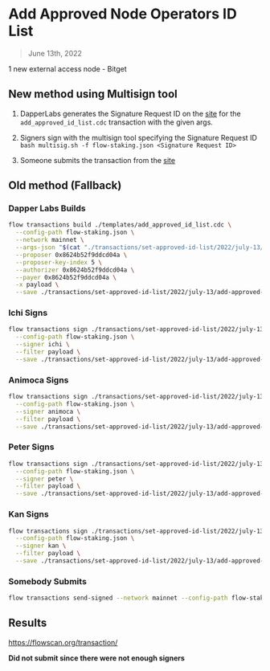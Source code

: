 # Add Approved Node Operators ID List

> June 13th, 2022

1 new external access node - Bitget

## New method using Multisign tool

1. DapperLabs generates the Signature Request ID on the [site](https://flow-multisig-git-service-account-onflow.vercel.app/mainnet) for the `add_approved_id_list.cdc` transaction with the given args.

2. Signers sign with the multisign tool specifying the Signature Request ID
   `bash multisig.sh -f flow-staking.json <Signature Request ID>`

3. Someone submits the transaction from the [site](https://flow-multisig-git-service-account-onflow.vercel.app/mainnet)

## Old method (Fallback)

### Dapper Labs Builds

```sh
flow transactions build ./templates/add_approved_id_list.cdc \
  --config-path flow-staking.json \
  --network mainnet \
  --args-json "$(cat "./transactions/set-approved-id-list/2022/july-13/arguments.json")" \
  --proposer 0x8624b52f9ddcd04a \
  --proposer-key-index 5 \
  --authorizer 0x8624b52f9ddcd04a \
  --payer 0x8624b52f9ddcd04a \
  -x payload \
  --save ./transactions/set-approved-id-list/2022/july-13/add-approved-list-july-13-unsigned.rlp
```

### Ichi Signs

```sh
flow transactions sign ./transactions/set-approved-id-list/2022/july-13/add-approved-list-july-13-unsigned.rlp \
  --config-path flow-staking.json \
  --signer ichi \
  --filter payload \
  --save ./transactions/set-approved-id-list/2022/july-13/add-approved-list-july-13-sig-1.rlp
```

### Animoca Signs

```sh
flow transactions sign ./transactions/set-approved-id-list/2022/july-13/add-approved-list-july-13-sig-1.rlp \
  --config-path flow-staking.json \
  --signer animoca \
  --filter payload \
  --save ./transactions/set-approved-id-list/2022/july-13/add-approved-list-july-13-sig-2.rlp
```

### Peter Signs

```sh
flow transactions sign ./transactions/set-approved-id-list/2022/july-13/add-approved-list-july-13-sig-2.rlp \
  --config-path flow-staking.json \
  --signer peter \
  --filter payload \
  --save ./transactions/set-approved-id-list/2022/july-13/add-approved-list-july-13-sig-3.rlp
```

### Kan Signs

```sh
flow transactions sign ./transactions/set-approved-id-list/2022/july-13/add-approved-list-july-13-sig-3.rlp \
  --config-path flow-staking.json \
  --signer kan \
  --filter payload \
  --save ./transactions/set-approved-id-list/2022/july-13/add-approved-list-july-13-sig-complete.rlp
```

### Somebody Submits

```sh
flow transactions send-signed --network mainnet --config-path flow-staking.json ./transactions/set-approved-id-list/2022/july-13/add-approved-list-july-13-sig-complete.rlp
```

## Results

https://flowscan.org/transaction/

**Did not submit since there were not enough signers**